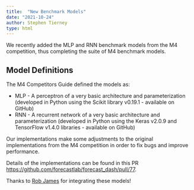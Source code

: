 ```yaml
---
title:  "New Benchmark Models"
date: "2021-10-24"
author: Stephen Tierney
type: html
---
```



We recently added the MLP and RNN benchmark models from the M4 competition, thus completing the suite of M4 benchmark models.
</p>

<h2>Model Definitions</h2>

<p>
The M4 Competitors Guide defined the models as:
<ul>
<li>MLP - A perceptron of a very basic architecture and parameterization (developed in Python using the Scikit library v0.19.1 - available on GitHub)</li>
<li>RNN - A  recurrent  network  of  a  very  basic  architecture  and  parameterization  (developed  in Python using the Keras v2.0.9 and TensorFlow v1.4.0 libraries - available on GitHub)</li>
</ul>
</p>

<p>
Our implementations make some adjustments to the original implementations from the M4 competition in order to fix bugs and improve performance.
</p>

<p>
Details of the implementations can be found in this PR <a href="https://github.com/forecastlab/forecast_dash/pull/77">https://github.com/forecastlab/forecast_dash/pull/77</a>.
</p>

<p>
Thanks to <a href="https://github.com/rjames6023">Rob James</a> for integrating these models!
</p>
